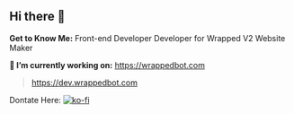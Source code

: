 ## Hi there 👋

 **Get to Know Me:**
Front-end Developer
Developer for Wrapped V2
Website Maker

 __🔭 I’m currently working on:__
https://wrappedbot.com
> https://dev.wrappedbot.com

Dontate Here:
[![ko-fi](https://ko-fi.com/img/githubbutton_sm.svg)](https://ko-fi.com/B0B81DG9YT)

<!--
**fireinakage/fireinakage** is a ✨ _special_ ✨ repository because its `README.md` (this file) appears on your GitHub profile.

Here are some ideas to get you started:

- 🔭 I’m currently working on ...
- 🌱 I’m currently learning ...
- 👯 I’m looking to collaborate on ...
- 🤔 I’m looking for help with ...
- 💬 Ask me about ...
- 📫 How to reach me: ...
- 😄 Pronouns: ...
- ⚡ Fun fact: ...
-->
